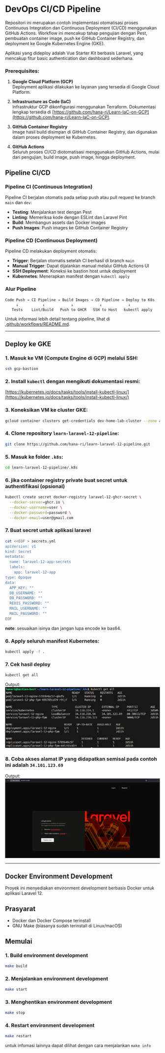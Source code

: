 # DevOps CI/CD Pipeline

Repositori ini merupakan contoh implementasi otomatisasi proses Continuous Integration dan Continuous Deployment (CI/CD) menggunakan GitHub Actions. Workflow ini mencakup tahap pengujian dengan Pest, pembuatan container image, push ke GitHub Container Registry, dan deployment ke Google Kubernetes Engine (GKE).

Aplikasi yang dideploy adalah Vue Starter Kit berbasis Laravel, yang mencakup fitur basic authentication dan dashboard sederhana.

### Prerequisites:

1. **Google Cloud Platform (GCP)**  
   Deployment aplikasi dilakukan ke layanan yang tersedia di Google Cloud Platform.

2. **Infrastructure as Code (IaC)**  
   Infrastruktur GCP dikonfigurasi menggunakan Terraform. Dokumentasi lengkap tersedia di [https://github.com/hana-ri/Learn-IaC-on-GCP](https://github.com/hana-ri/Learn-IaC-on-GCP).

3. **GitHub Container Registry**  
   Image hasil build disimpan di GitHub Container Registry, dan digunakan dalam proses deployment ke Kubernetes.

4. **GitHub Actions**  
   Seluruh proses CI/CD diotomatisasi menggunakan GitHub Actions, mulai dari pengujian, build image, push image, hingga deployment.


## Pipeline CI/CD

### Pipeline CI (Continuous Integration)

Pipeline CI berjalan otomatis pada setiap push atau pull request ke branch `main` dan `dev`:

- **Testing**: Menjalankan test dengan Pest
- **Linting**: Memeriksa kode dengan ESLint dan Laravel Pint
- **Build**: Membangun assets dan Docker images
- **Push Images**: Push images ke GitHub Container Registry

### Pipeline CD (Continuous Deployment)

Pipeline CD melakukan deployment otomatis:

- **Trigger**: Berjalan otomatis setelah CI berhasil di branch `main`
- **Manual Trigger**: Dapat dijalankan manual melalui GitHub Actions UI
- **SSH Deployment**: Koneksi ke bastion host untuk deployment
- **Kubernetes**: Menerapkan manifest dengan `kubectl apply`

### Alur Pipeline

```
Code Push → CI Pipeline → Build Images → CD Pipeline → Deploy to K8s
     ↓           ↓            ↓            ↓            ↓
   Tests    Lint/Build   Push to GHCR   SSH to Host   kubectl apply
```

Untuk informasi lebih detail tentang pipeline, lihat di [.github/workflows/README.md](.github/workflows/README.md).

---

## Deploy ke GKE

### 1. Masuk ke VM (Compute Engine di GCP) melalui SSH:
```bash
ssh gcp-bastion
```

###  2. Install `kubectl` dengan mengikuti dokumentasi resmi:
[https://kubernetes.io/docs/tasks/tools/install-kubectl-linux/](https://kubernetes.io/docs/tasks/tools/install-kubectl-linux/)

### 3. Koneksikan VM ke cluster GKE:
```bash
gcloud container clusters get-credentials dev-home-lab-cluster --zone asia-southeast2-a --project dev-home-lab
```

### 4. Clone repository `learn-laravel-12-pipeline`:
```bash
git clone https://github.com/hana-ri/learn-laravel-12-pipeline.git
```

### 5. Masuk ke folder `.k8s`:
```bash
cd learn-laravel-12-pipeline/.k8s
```

### 6. jika container registry private buat secret untuk authentifikasi (opsional)
```bash
kubectl create secret docker-registry laravel-12-ghcr-secret \
  --docker-server=ghcr.io \
  --docker-username=user \
  --docker-password=password \
  --docker-email=user@gmail.com
```

### 7. Buat secret untuk aplikasi laravel
```bash
cat <<EOF > secrets.yml
apiVersion: v1
kind: Secret
metadata:
  name: laravel-12-app-secrets
  labels:
    app: laravel-12-app
type: Opaque
data:
  APP_KEY: ""
  DB_USERNAME: ""
  DB_PASSWORD: ""
  REDIS_PASSWORD: ""
  MAIL_USERNAME: ""
  MAIL_PASSWORD: ""
EOF
```
**note**: sesuaikan isinya dan jangan lupa encode ke bas64.

### 6. Apply seluruh manifest Kubernetes:
```bash
kubectl apply -f .
```

### 7. Cek hasil deploy
```bash
kubectl get all
```
Output:
![alt text](.images/{A7AA71A4-D309-47C2-9369-D047E05804AE}.png)

### 8. Coba akses alamat IP yang didapatkan semisal pada contoh ini adalah `34.101.123.69`

Output:
![alt text](.images/{3D637E75-2F8D-497F-AF62-7E0B18E62CF3}.png)

---

## Docker Environment Development

Proyek ini menyediakan environment development berbasis Docker untuk aplikasi Laravel 12.

## Prasyarat

- Docker dan Docker Compose terinstall
- GNU Make (biasanya sudah terinstall di Linux/macOS)

## Memulai

### 1. Build environment development
```bash
make build
```

### 2. Menjalankan environment development
```bash
make start
```

### 3. Menghentikan environment development
```bash
make stop
```

### 4. Restart environment development
```bash
make restart
```

untuk infomasi lainnya dapat dilihat dengan cara menjalankan `make info`
